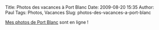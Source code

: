 Title: Photos des vacances à Port Blanc
Date: 2009-08-20 15:35
Author: Paul
Tags: Photos, Vacances
Slug: photos-des-vacances-a-port-blanc

[Mes photos de Port
Blanc](https://www.ezvan.fr/album/v/paul/pblanc_2009/) sont en ligne !


